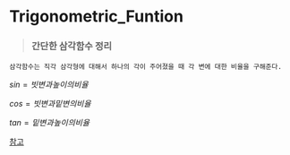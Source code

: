 # Trigonometric_Funtion

> ### 간단한 삼각함수 정리

`삼각함수는 직각 삼각형에 대해서 하나의 각이 주어졌을 때 각 변에 대한 비율을 구해준다.`


$sin = 빗변과 높이의 비율$

$cos = 빗변과 밑변의 비율$

$tan = 밑변과 높이의 비율$

[참고](http://lab.gamecodi.com/board/zboard.php?id=GAMECODILAB_Lecture_series&page=1&sn1=&divpage=1&sn=off&ss=on&sc=on&select_arrange=headnum&desc=asc&no=127)